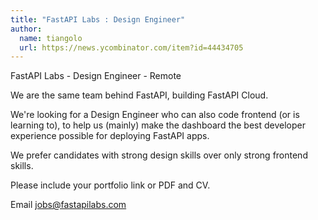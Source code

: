 ```yaml
---
title: "FastAPI Labs : Design Engineer"
author:
  name: tiangolo
  url: https://news.ycombinator.com/item?id=44434705
---
```

FastAPI Labs - Design Engineer - Remote

We are the same team behind FastAPI, building FastAPI Cloud.

We&#x27;re looking for a Design Engineer who can also code frontend (or is learning to), to help us (mainly) make the dashboard the best developer experience possible for deploying FastAPI apps.

We prefer candidates with strong design skills over only strong frontend skills.

Please include your portfolio link or PDF and CV.

Email jobs@fastapilabs.com
<JobApplication />
